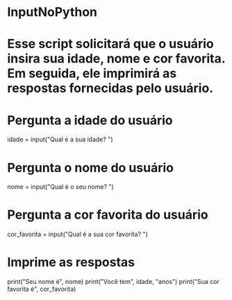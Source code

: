 # InputNoPython
# Esse script solicitará que o usuário insira sua idade, nome e cor favorita. Em seguida, ele imprimirá as respostas fornecidas pelo usuário.
# Pergunta a idade do usuário
idade = input("Qual é a sua idade? ")

# Pergunta o nome do usuário
nome = input("Qual é o seu nome? ")

# Pergunta a cor favorita do usuário
cor_favorita = input("Qual é a sua cor favorita? ")

# Imprime as respostas
print("Seu nome é", nome)
print("Você tem", idade, "anos")
print("Sua cor favorita é", cor_favorita)

